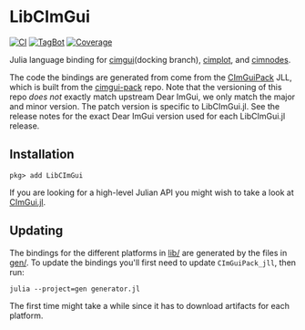 # LibCImGui

[![CI](https://github.com/JuliaImGui/LibCImGui.jl/actions/workflows/ci.yml/badge.svg)](https://github.com/JuliaImGui/LibCImGui.jl/actions/workflows/ci.yml)
[![TagBot](https://github.com/JuliaImGui/LibCImGui.jl/actions/workflows/TagBot.yml/badge.svg)](https://github.com/JuliaImGui/LibCImGui.jl/actions/workflows/TagBot.yml)
[![Coverage](https://codecov.io/gh/JuliaImGui/LibCImGui.jl/branch/master/graph/badge.svg)](https://codecov.io/gh/JuliaImGui/LibCImGui.jl)

Julia language binding for [cimgui](https://github.com/cimgui/cimgui)(docking
branch), [cimplot](https://github.com/cimgui/cimplot), and
[cimnodes](https://github.com/cimgui/cimnodes).

The code the bindings are generated from come from the
[CImGuiPack](https://github.com/JuliaPackaging/Yggdrasil/tree/master/C/CImGuiPack)
JLL, which is built from the
[cimgui-pack](https://github.com/JuliaImGui/cimgui-pack) repo. Note that the
versioning of this repo *does not* exactly match upstream Dear ImGui, we only
match the major and minor version. The patch version is specific to
LibCImGui.jl. See the release notes for the exact Dear ImGui version used for
each LibCImGui.jl release.

## Installation
```
pkg> add LibCImGui
```

If you are looking for a high-level Julian API you might wish to take a look at [CImGui.jl](https://github.com/Gnimuc/CImGui.jl).

## Updating
The bindings for the different platforms in [lib/](lib/) are generated by the
files in [gen/](gen/). To update the bindings you'll first need to update
`CImGuiPack_jll`, then run:
```
julia --project=gen generator.jl
```

The first time might take a while since it has to download artifacts for each
platform.
